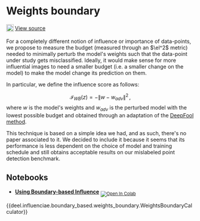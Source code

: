 # Weights boundary

<sub><img src="https://upload.wikimedia.org/wikipedia/commons/9/91/Octicons-mark-github.svg" width="20">
</sub>[View source](https://github.com/deel-ai/influenciae/blob/main/deel/influenciae/boundary_based/weights_boundary.py)

For a completely different notion of influence or importance of data-points, we propose to measure the budget (measured
through an $\el^2$ metric) needed to minimally perturb the model's weights such that the data-point under study gets
misclassified. Ideally, it would make sense for more influential images to need a smaller budget (i.e. a smaller change
on the model) to make the model change its prediction on them.

In particular, we define the influence score as follows:

$$ \mathcal{I}_{WB} (z) = - \lVert w - w_{adv} \rVert^2 \, , $$
where $w$ is the model's weights and $w_{adv}$ is the perturbed model with the lowest possible budget and 
obtained through an adaptation of the [DeepFool method](https://arxiv.org/abs/1511.04599).

This technique is based on a simple idea we had, and as such, there's no paper associated to it. We decided to include
it because it seems that its performance is less dependent on the choice of model and training schedule and still
obtains acceptable results on our mislabeled point detection benchmark.

## Notebooks

- [**Using Boundary-based Influence**](https://colab.research.google.com/drive/1785eHgT91FfqG1f25s7ovqd6JhP5uklh?usp=sharing) <sub> [![Open In Colab](https://colab.research.google.com/assets/colab-badge.svg)](https://colab.research.google.com/drive/1785eHgT91FfqG1f25s7ovqd6JhP5uklh?usp=sharing) </sub>

{{deel.influenciae.boundary_based.weights_boundary.WeightsBoundaryCalculator}}
